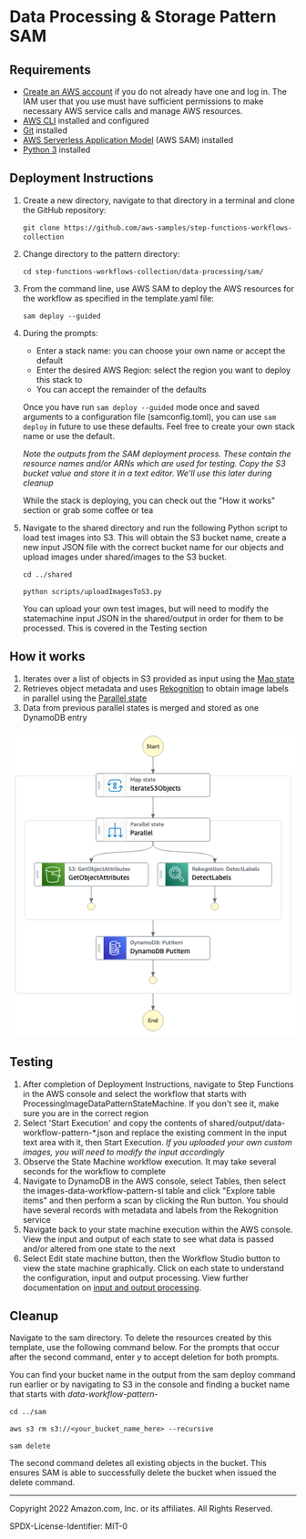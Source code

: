 # Data Processing & Storage Pattern SAM

## Requirements

* [Create an AWS account](https://portal.aws.amazon.com/gp/aws/developer/registration/index.html) if you do not already have one and log in. The IAM user that you use must have sufficient permissions to make necessary AWS service calls and manage AWS resources.
* [AWS CLI](https://docs.aws.amazon.com/cli/latest/userguide/install-cliv2.html) installed and configured
* [Git](https://git-scm.com/book/en/v2/Getting-Started-Installing-Git) installed
* [AWS Serverless Application Model](https://docs.aws.amazon.com/serverless-application-model/latest/developerguide/serverless-sam-cli-install.html) (AWS SAM) installed
* [Python 3](https://www.python.org/downloads/) installed

## Deployment Instructions

1. Create a new directory, navigate to that directory in a terminal and clone the GitHub repository:
    ``` 
    git clone https://github.com/aws-samples/step-functions-workflows-collection
    ```
1. Change directory to the pattern directory:
    ```
    cd step-functions-workflows-collection/data-processing/sam/
    ```
1. From the command line, use AWS SAM to deploy the AWS resources for the workflow as specified in the template.yaml file:
    ```
    sam deploy --guided
    ```
1. During the prompts:
    * Enter a stack name: you can choose your own name or accept the default
    * Enter the desired AWS Region: select the region you want to deploy this stack to
    * You can accept the remainder of the defaults

    Once you have run `sam deploy --guided` mode once and saved arguments to a configuration file (samconfig.toml), you can use `sam deploy` in future to use these defaults.  Feel free to create your own stack name or use the default.

    *Note the outputs from the SAM deployment process. These contain the resource names and/or ARNs which are used for testing.  Copy the S3 bucket value and store it in a text editor.  We'll use this later during cleanup*

     While the stack is deploying, you can check out the "How it works" section or grab some coffee or tea

1. Navigate to the shared directory and run the following Python script to load test images into S3.  This will obtain the S3 bucket name, create a new input JSON file with the correct bucket name for our objects and upload images under shared/images to the S3 bucket. 
   ```
   cd ../shared
   ```

   ```
   python scripts/uploadImagesToS3.py
   ```

   You can upload your own test images, but will need to modify the statemachine input JSON in the shared/output in order for them to be processed.  This is covered in the Testing section

## How it works

1. Iterates over a list of objects in S3 provided as input using the [Map state](https://docs.aws.amazon.com/step-functions/latest/dg/amazon-states-language-map-state.html)
2. Retrieves object metadata and uses [Rekognition](https://docs.aws.amazon.com/rekognition/latest/dg/what-is.html) to obtain image labels in parallel using the [Parallel state](https://docs.aws.amazon.com/step-functions/latest/dg/amazon-states-language-parallel-state.html)
3. Data from previous parallel states is merged and stored as one DynamoDB entry

![image](./resources/statemachine.png)


## Testing

1. After completion of Deployment Instructions, navigate to Step Functions in the AWS console and select the workflow that starts with ProcessingImageDataPatternStateMachine.  If you don't see it, make sure you are in the correct region
2. Select 'Start Execution' and copy the contents of shared/output/data-workflow-pattern-*.json and replace the existing comment in the input text area with it, then Start Execution.  *If you uploaded your own custom images, you will need to modify the input accordingly*
3. Observe the State Machine workflow execution.  It may take several seconds for the workflow to complete
4. Navigate to DynamoDB in the AWS console, select Tables, then select the images-data-workflow-pattern-sl table and click "Explore table items" and then perform a scan by clicking the Run button.  You should have several records with metadata and labels from the Rekognition service
5. Navigate back to your state machine execution within the AWS console.  View the input and output of each state to see what data is passed and/or altered from one state to the next  
6. Select Edit state machine button, then the Workflow Studio button to view the state machine graphically.  Click on each state to understand the configuration, input and output processing.  View further documentation on [input and output processing](https://docs.aws.amazon.com/step-functions/latest/dg/concepts-input-output-filtering.html).  
   

## Cleanup
 
Navigate to the sam directory.  To delete the resources created by this template, use the following command below.  For the prompts that occur after the second command, enter *y* to accept deletion for both prompts.

You can find your bucket name in the output from the sam deploy command run earlier or by navigating to S3 in the console and finding a bucket name that starts with *data-workflow-pattern-*

```
cd ../sam
```

```
aws s3 rm s3://<your_bucket_name_here> --recursive
```

```
sam delete
```

The second command deletes all existing objects in the bucket.  This ensures SAM is able to successfully delete the bucket when issued the delete command.  

----
Copyright 2022 Amazon.com, Inc. or its affiliates. All Rights Reserved.

SPDX-License-Identifier: MIT-0